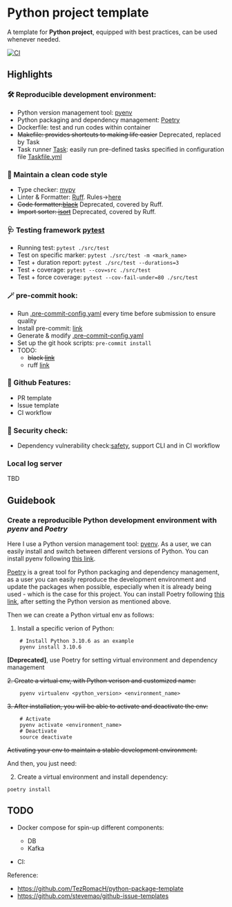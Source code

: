 # Python project template

A template for **Python project**, equipped with best practices, can be used whenever needed.

[![CI](https://github.com/ZequnZ/python-project-template/actions/workflows/ci.yml/badge.svg?branch=main)](https://github.com/ZequnZ/python-project-template/actions?query=event%3Apush+branch%3Amain+workflow%3ACI)

## Highlights

### 🛠️ Reproducible development environment:
- Python version management tool: [pyenv](https://github.com/pyenv/pyenv)
- Python packaging and dependency management: [Poetry](https://python-poetry.org/)
- Dockerfile: test and run codes within container
- ~~Makefile: provides shortcuts to making life easier~~ Deprecated, replaced by Task
- Task runner [Task](https://taskfile.dev/): easily run pre-defined tasks specified in configuration file [Taskfile.yml](./Taskfile.yml)

### 🧹 Maintain a clean code style
- Type checker: [mypy](https://github.com/python/mypy)
- Linter & Formatter: [Ruff](https://github.com/charliermarsh/ruff).  Rules→[here](https://beta.ruff.rs/docs/rules/)
- ~~Code formatter:[black](https://github.com/psf/black)~~ Deprecated, covered by Ruff.
- ~~Import sorter: [isort](https://pycqa.github.io/isort/)~~ Deprecated, covered by Ruff.

### 🩺 Testing framework [pytest](https://docs.pytest.org/en/7.4.x/)
- Running test: `pytest ./src/test`
- Test on specific marker: `pytest ./src/test -m <mark_name>`
- Test + duration report: `pytest ./src/test --durations=3`
- Test + coverage: `pytest --cov=src ./src/test`
- Test + force coverage: `pytest --cov-fail-under=80 ./src/test`

### 🪄 pre-commit hook:
- Run [.pre-commit-config.yaml](./.pre-commit-config.yaml) every time before submission to ensure quality
- Install pre-commit: [link](https://pre-commit.com/#install)
- Generate & modify [.pre-commit-config.yaml](./.pre-commit-config.yaml)
- Set up the git hook scripts: `pre-commit install`
- TODO:
    - ~~black [link](https://black.readthedocs.io/en/stable/integrations/source_version_control.html)~~
    - ruff [link](https://beta.ruff.rs/docs/tutorial/#continuous-integration)

### 📝 Github Features:
- PR template
- Issue template
- CI workflow

### 🔫 Security check:
- Dependency vulnerability check:[safety](https://github.com/pyupio/safety), support CLI and in CI workflow

### Local log server
TBD

## Guidebook

### Create a reproducible Python development environment with *pyenv* and *Poetry*
Here I use a Python version management tool: [pyenv](https://github.com/pyenv/pyenv).
As a user, we can easily install and switch between different versions of Python.
You can install pyenv following [this link](https://github.com/pyenv/pyenv#getting-pyenv).

[Poetry](https://python-poetry.org/) is a great tool for Python packaging and dependency management, as a user you can easily reproduce the development environment and update the packages when possible, especially when it is already being used - which is the case for this project.
You can install Poetry following [this link](https://python-poetry.org/docs/#installation), after setting the Python version as mentioned above.

Then we can create a Python virtual env as follows:
1. Install a specific verion of Python:
```
    # Install Python 3.10.6 as an example
    pyenv install 3.10.6
```

**[Deprecated]**, use Poetry for setting virtual environment and dependency management

~~2. Create a virtual env, with Python verison and customized name:~~
```
    pyenv virtualenv <python_version> <environment_name>
```
~~3. After installation, you will be able to activate and deactivate the env:~~
```
    # Activate
    pyenv activate <environment_name>
    # Deactivate
    source deactivate
```
~~Activating your env to maintain a stable development environment.~~

And then, you just need:

2. Create a virtual environment and install dependency:
```
poetry install
```

## TODO

- Docker compose for spin-up different components:
    - DB
    - Kafka

- CI:


Reference:
- https://github.com/TezRomacH/python-package-template
- https://github.com/stevemao/github-issue-templates
